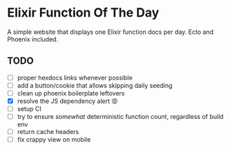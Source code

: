 # Elixir Function Of The Day

A simple website that displays one Elixir function docs per day.
Ecto and Phoenix included.

## TODO

 - [ ] proper hexdocs links whenever possible
 - [ ] add a button/cookie that allows skipping daily seeding
 - [ ] clean up phoenix boilerplate leftovers
 - [x] resolve the JS dependency alert :rage: 
 - [ ] setup CI
 - [ ] try to ensure *somewhat* deterministic function count, regardless of build env
 - [ ] return cache headers
 - [ ] fix crappy view on mobile
